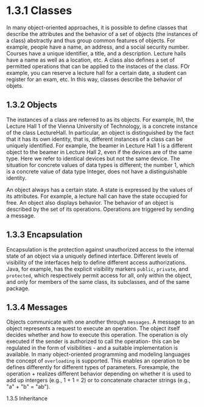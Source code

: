 # 1.3.1 Classes

In many object-oriented approaches, it is possible to define classes that describe the attributes and the behavior of a set of objects (the instances of a class) abstractly and thus group common features of objects. For example, people have a name, an address, and a social security number. Courses have a unique identifier, a title, and a description. Lecture halls have a name as well as a location, etc. A class also defines a set of permitted operations that can be applied to the instaces of the class. FOr example, you can reserve a lecture hall for a certain date, a student can register for an exam, etc. In this way, classes describe the behavior of objets. 

## 1.3.2 Objects

The instances of a class are referred to as its objects. For example, lh1, the Lecture Hall 1 of the Vienna University of Technology, is a concrete instance of the class LectureHall. In particular, an object is distinguished by the fact that it has its own identity, that is, different instances of a class can be uniquely identified. For example, the beamer in Lecture Hall 1 is a different object to the beamer in Lecture Hall 2, even if the devices are of the same type. Here we refer to identical devices but not the same device. The situation for concrete values of data types is different; the number 1, which is a concrete value of data type Integer, does not have a distinguishable identity.

An object always has a certain state. A state is expressed by the values of its attributes. For example, a lecture hall can have the state occupied for free. An object also displays behavior. The behavior of an object is described by the set of its operations. Operations are triggered by sending a message. 

## 1.3.3 Encapsulation

Encapsulation is the protection against unauthorized access to the internal state of an object via a uniquely defined interface. Different levels of visibility of the interfaces help to define different access authorizations. Java, for example, has the explicit visibility markers `public`, `private`, and `protected`, which respectively permit access for all, only within the object, and only for members of the same class, its subclasses, and of the same package.

## 1.3.4 Messages

Objects communicate with one another through `messages`. A message to an object represents a request to execute an operation. The object itself decides whether and how to execute this operation. The operation is oly executed if the sender is authorized to call the operation- this can be regulated in the form of visibilities - and a suitable implementation is available. In many object-oriented programming and modeling languages the concept of `overloading` is supported. This enables an operation to be defines differently for different types of parameters. Forexample, the operation + realizes different behavior depending on whether it is used to add up intergers (e.g., 1 + 1 = 2) or to concatenate character strings (e.g., "a" + "b" = "ab"). 

1.3.5 Inheritance
